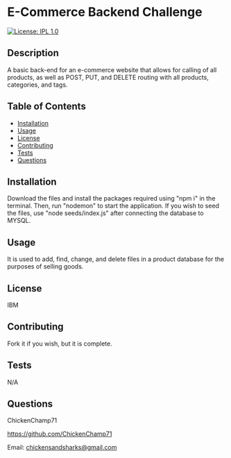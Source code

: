 # E-Commerce Backend Challenge
  [![License: IPL 1.0](https://img.shields.io/badge/License-IPL_1.0-blue.svg)](https://opensource.org/licenses/IPL-1.0)

  ## Description

  A basic back-end for an e-commerce website that allows for calling of all products, as well as POST, PUT, and DELETE routing with all products, categories, and tags.

  ## Table of Contents

  - [Installation](#installation)
  - [Usage](#usage)
  - [License](#license)
  - [Contributing](#contributing)
  - [Tests](#tests)
  - [Questions](#questions)

  ## Installation

  Download the files and install the packages required using "npm i" in the terminal. Then, run "nodemon" to start the application. If you wish to seed the files, use "node seeds/index.js" after connecting the database to MYSQL.

  ## Usage

  It is used to add, find, change, and delete files in a product database for the purposes of selling goods.

  ## License

  IBM

  ## Contributing

  Fork it if you wish, but it is complete.

  ## Tests

  N/A

  ## Questions

  ChickenChamp71

  https://github.com/ChickenChamp71

  Email: chickensandsharks@gmail.com